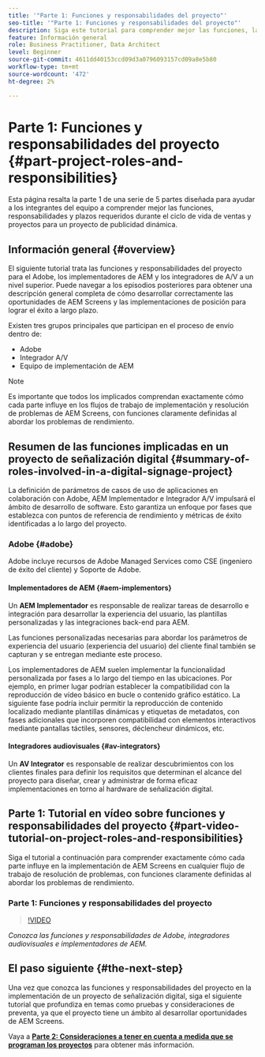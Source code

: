 ```yaml
---
title: '"Parte 1: Funciones y responsabilidades del proyecto"'
seo-title: '"Parte 1: Funciones y responsabilidades del proyecto"'
description: Siga este tutorial para comprender mejor las funciones, las responsabilidades y las líneas de tiempo necesarias durante los ciclos de ventas y de vida del proyecto para un proyecto de publicidad dinámica.
feature: Información general
role: Business Practitioner, Data Architect
level: Beginner
source-git-commit: 4611dd40153ccd09d3a0796093157cd09a8e5b80
workflow-type: tm+mt
source-wordcount: '472'
ht-degree: 2%

---
```



# Parte 1: Funciones y responsabilidades del proyecto {#part-project-roles-and-responsibilities}

Esta página resalta la parte 1 de una serie de 5 partes diseñada para ayudar a los integrantes del equipo a comprender mejor las funciones, responsabilidades y plazos requeridos durante el ciclo de vida de ventas y proyectos para un proyecto de publicidad dinámica.

## Información general {#overview}

El siguiente tutorial trata las funciones y responsabilidades del proyecto para el Adobe, los implementadores de AEM y los integradores de A/V a un nivel superior. Puede navegar a los episodios posteriores para obtener una descripción general completa de cómo desarrollar correctamente las oportunidades de AEM Screens y las implementaciones de posición para lograr el éxito a largo plazo.

Existen tres grupos principales que participan en el proceso de envío dentro de:

* Adobe
* Integrador A/V
* Equipo de implementación de AEM

>[!NOTE]
>
>Es importante que todos los implicados comprendan exactamente cómo cada parte influye en los flujos de trabajo de implementación y resolución de problemas de AEM Screens, con funciones claramente definidas al abordar los problemas de rendimiento.

## Resumen de las funciones implicadas en un proyecto de señalización digital {#summary-of-roles-involved-in-a-digital-signage-project}

La definición de parámetros de casos de uso de aplicaciones en colaboración con Adobe, AEM Implementador e Integrador A/V impulsará el ámbito de desarrollo de software. Esto garantiza un enfoque por fases que establezca con puntos de referencia de rendimiento y métricas de éxito identificadas a lo largo del proyecto.

### Adobe {#adobe}

Adobe incluye recursos de Adobe Managed Services como CSE (ingeniero de éxito del cliente) y Soporte de Adobe.

#### Implementadores de AEM {#aem-implementors}

Un **AEM Implementador** es responsable de realizar tareas de desarrollo e integración para desarrollar la experiencia del usuario, las plantillas personalizadas y las integraciones back-end para AEM.

Las funciones personalizadas necesarias para abordar los parámetros de experiencia del usuario (experiencia del usuario) del cliente final también se capturan y se entregan mediante este proceso.

Los implementadores de AEM suelen implementar la funcionalidad personalizada por fases a lo largo del tiempo en las ubicaciones. Por ejemplo, en primer lugar podrían establecer la compatibilidad con la reproducción de vídeo básico en bucle o contenido gráfico estático. La siguiente fase podría incluir permitir la reproducción de contenido localizado mediante plantillas dinámicas y etiquetas de metadatos, con fases adicionales que incorporen compatibilidad con elementos interactivos mediante pantallas táctiles, sensores, déclencheur dinámicos, etc.

#### Integradores audiovisuales {#av-integrators}

Un **AV Integrator** es responsable de realizar descubrimientos con los clientes finales para definir los requisitos que determinan el alcance del proyecto para diseñar, crear y administrar de forma eficaz implementaciones en torno al hardware de señalización digital.

## Parte 1: Tutorial en vídeo sobre funciones y responsabilidades del proyecto {#part-video-tutorial-on-project-roles-and-responsibilities}

Siga el tutorial a continuación para comprender exactamente cómo cada parte influye en la implementación de AEM Screens en cualquier flujo de trabajo de resolución de problemas, con funciones claramente definidas al abordar los problemas de rendimiento.

### Parte 1: Funciones y responsabilidades del proyecto

>[!VIDEO](https://video.tv.adobe.com/v/28375)

*Conozca las funciones y responsabilidades de Adobe, integradores audiovisuales e implementadores de AEM.*

## El paso siguiente {#the-next-step}

Una vez que conozca las funciones y responsabilidades del proyecto en la implementación de un proyecto de señalización digital, siga el siguiente tutorial que profundiza en temas como pruebas y consideraciones de preventa, ya que el proyecto tiene un ámbito al desarrollar oportunidades de AEM Screens.

Vaya a **[Parte 2: Consideraciones a tener en cuenta a medida que se programan los proyectos](project-considerations.md)** para obtener más información.
